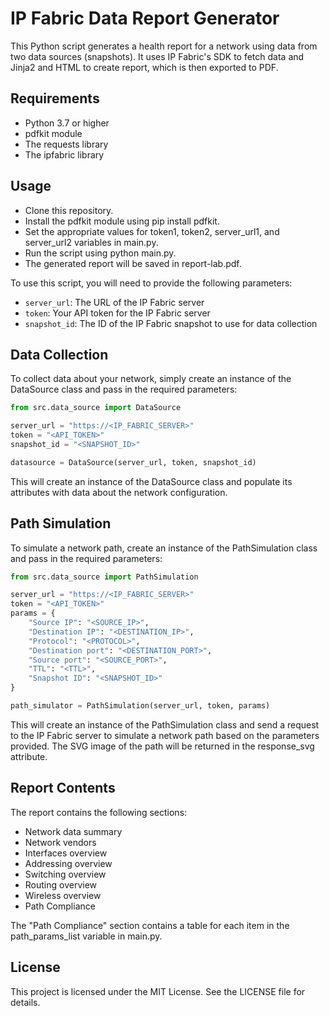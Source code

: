 # IP Fabric Data Report Generator
This Python script generates a health report for a network using data from two data sources (snapshots). It uses IP Fabric's SDK to fetch data and Jinja2 and HTML to create report, which is then exported to PDF. 

## Requirements
* Python 3.7 or higher 
* pdfkit module
* The requests library
* The ipfabric library

## Usage
* Clone this repository.
* Install the pdfkit module using pip install pdfkit.
* Set the appropriate values for token1, token2, server_url1, and server_url2 variables in main.py.
* Run the script using python main.py.
* The generated report will be saved in report-lab.pdf.

To use this script, you will need to provide the following parameters:

* `server_url`: The URL of the IP Fabric server
* `token`: Your API token for the IP Fabric server
* `snapshot_id`: The ID of the IP Fabric snapshot to use for data collection

## Data Collection
To collect data about your network, simply create an instance of the DataSource class and pass in the required parameters:

```python
from src.data_source import DataSource

server_url = "https://<IP_FABRIC_SERVER>"
token = "<API_TOKEN>"
snapshot_id = "<SNAPSHOT_ID>"

datasource = DataSource(server_url, token, snapshot_id)
```
This will create an instance of the DataSource class and populate its attributes with data about the network configuration.

## Path Simulation
To simulate a network path, create an instance of the PathSimulation class and pass in the required parameters:

```python
from src.data_source import PathSimulation

server_url = "https://<IP_FABRIC_SERVER>"
token = "<API_TOKEN>"
params = {
    "Source IP": "<SOURCE_IP>",
    "Destination IP": "<DESTINATION_IP>",
    "Protocol": "<PROTOCOL>",
    "Destination port": "<DESTINATION_PORT>",
    "Source port": "<SOURCE_PORT>",
    "TTL": "<TTL>",
    "Snapshot ID": "<SNAPSHOT_ID>"
}

path_simulator = PathSimulation(server_url, token, params)
```
This will create an instance of the PathSimulation class and send a request to the IP Fabric server to simulate a network path based on the parameters provided. The SVG image of the path will be returned in the response_svg attribute.

## Report Contents
The report contains the following sections:

* Network data summary 
* Network vendors
* Interfaces overview
* Addressing overview
* Switching overview
* Routing overview
* Wireless overview
* Path Compliance

The "Path Compliance" section contains a table for each item in the path_params_list variable in main.py.

## License
This project is licensed under the MIT License. See the LICENSE file for details.